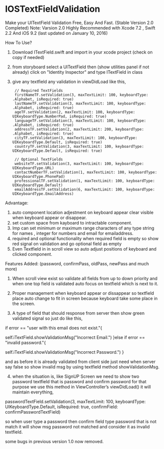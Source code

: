# IOSTextFieldValidation
Make your UITextField Validation Free, Easy And Fast. (Stable Version 2.0 Completed)
Note: Varsion 2.0 Highly Recommended with Xcode 7.2 , Swift 2.2 And iOS 9.2 (last updated on January 10, 2016)

How To Use?
1. Download ITextField.swift and import in your xcode project (check on copy if needed)
2. from storyboard select a UITextField then (show utilities panel if not already) click on "Identity Inspector" and type ITextField in class
3. give any textfield any validation in viewDidLoad like this,

        // Required TextFields
        firstNameTF.setValidation(3, maxTextLimit: 100, keyboardType: .Alphabet, isRequired: true)
        lastNameTF.setValidation(3, maxTextLimit: 100, keyboardType: .Alphabet, isRequired: true)
        ageTF.setValidation(2, maxTextLimit: 100, keyboardType: UIKeyboardType.NumberPad, isRequired: true)
        languageTF.setValidation(3, maxTextLimit: 100, keyboardType: .Alphabet, isRequired: true)
        addressTF.setValidation(2, maxTextLimit: 200, keyboardType: .Alphabet, isRequired: true)
        cityTF.setValidation(3, maxTextLimit: 100, keyboardType: UIKeyboardType.Default, isRequired: true)
        countryTF.setValidation(3, maxTextLimit: 100, keyboardType: UIKeyboardType.Default, isRequired: true)
        
        // Optional TextFields
        websiteTF.setValidation(3, maxTextLimit: 100, keyboardType: UIKeyboardType.URL)
        contactNumberTF.setValidation(1, maxTextLimit: 100, keyboardType: UIKeyboardType.PhonePad)
        professionalTF.setValidation(1, maxTextLimit: 100, keyboardType: UIKeyboardType.Default)
        emailAddressTF.setValidation(6, maxTextLimit: 100, keyboardType: UIKeyboardType.EmailAddress)

Advantage:
1. auto component location adjestment on keyboard appear clear visible when keyboard appear or disappear.
2. set custom space from kayboard to intractable component.
3. Imp can set minimum or maximum range characters of any type string for names , integer for numbers and email for emailaddress.
4. required and optional functionality when required field is empty so show red signal on validation and go optional field as empty
5. Even Textfield in in scroll view so auto adjust positions of keyboard and clicked component.

Features Added: (password, confirmPass, oldPass, newPass and much more)

1. When scroll view exist so validate all fields from up to down
priority and when one top field is validated auto focus on textfield
which is next to it.

2. Proper management when keyboard appear or dissappear so textfield
place auto change to fit in screen because keyboard take some place in
the screen.
3. A type of field that should response from server then show green
validated signal so just do like this,

if error == "user with this email does not exist."{

self.iTextField.showValidationMsg("Incorrect Email.")
                        }else if error == "invalid password."{

self.iTextField.showValidationMsg("Incorrect Password.")
                        }

and as before it is already validated from client side just need when
server say false so show invalid msg by using textfield method
showValidationMsg.

4. when the situation is,
like SignUP Screen we need to show two password textfield that is
password and confirm password for that purpose we use this method in
ViewController’s viewDidLoad() it will maintain everything,

passwordTextField.setValidation(3, maxTextLimit: 100, keyboardType:
UIKeyboardType.Default, isRequired: true, confirmField:
confirmPasswordTextField)

so when user type a password then confirm field type password that is
not match it will show msg password not matched and consider it as
invalid textfield.

some bugs in previous version 1.0 now removed.
